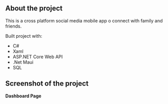 ## __About the project__  
This is a cross platform social media mobile app o connect with family and friends.

Built project with:
- C#
- Xaml
- ASP.NET Core Web API
- .Net Maui
- SQL
   
## Screenshot of the project     
__Dashboard Page__    
